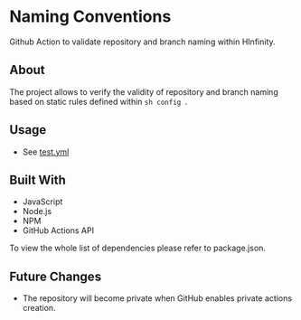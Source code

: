 # Naming Conventions

Github Action to validate repository and branch naming within HInfinity.

## About

The project allows to verify the validity of repository and branch naming based on static rules defined within `sh config `.

## Usage

-   See [test.yml](./.github/workflows/test.yml)

## Built With

-   JavaScript
-   Node.js
-   NPM
-   GitHub Actions API

To view the whole list of dependencies please refer to package.json.

## Future Changes

-   The repository will become private when GitHub enables private actions creation.
